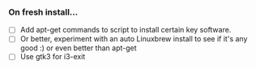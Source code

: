 ### On fresh install...

- [ ] Add apt-get commands to script to install certain key software.
- [ ] Or better, experiment with an auto Linuxbrew install to see if it's any
good :) or even better than apt-get
- [ ] Use gtk3 for i3-exit
